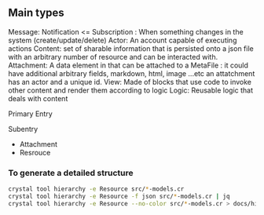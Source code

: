 
## Main types

Message:
Notification <= Subscription : When something changes in the system (create/update/delete)
Actor: An account capable of executing actions
Content: set of sharable information that is persisted onto a json file with an arbitrary number of resource and can be interacted with.
Attachment: A data element in that can be attached to a MetaFile : it could have additional arbitrary fields,  markdown, html, image ...etc an attatchment has an actor and a unique id.
View: Made of blocks that use code to invoke other content and render them according to logic
Logic: Reusable logic that deals with content


Primary Entry

Subentry
 - Attachment
 - Resrouce


### To generate a detailed structure 

```bash
crystal tool hierarchy -e Resource src/*-models.cr
crystal tool hierarchy -e Resource -f json src/*-models.cr | jq
crystal tool hierarchy -e Resource --no-color src/*-models.cr > docs/hierarchy
```
